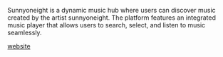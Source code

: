 Sunnyoneight is a dynamic music hub where users can discover music created by the artist sunnyoneight. The platform features an integrated music player that allows users to search, select, and listen to music seamlessly.

[website](https://sunnyoneight.vercel.app/)
